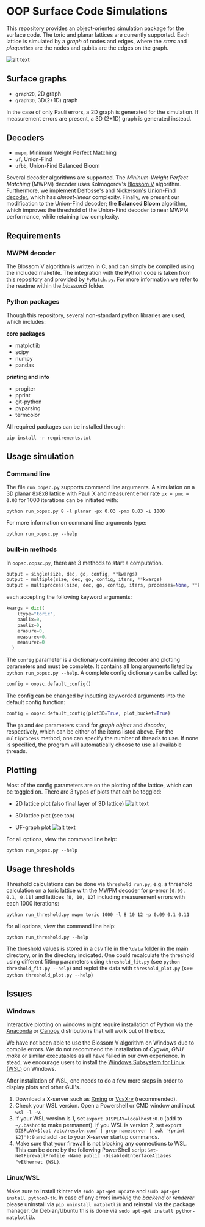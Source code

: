 
# OOP Surface Code Simulations

This repository provides an object-oriented simulation package for the surface code. The toric and planar lattices are currently supported. Each lattice is simulated by a *graph* of nodes and edges, where the *stars* and *plaquettes* are the nodes and qubits are the edges on the graph.

![alt text][toric4]

## Surface graphs

* `graph2D`, 2D graph
* `graph3D`, 3D(2+1D) graph

In the case of only Pauli errors, a 2D graph is generated for the simulation. If measurement errors are present, a 3D (2+1D) graph is generated instead.

## Decoders

* `mwpm`, Minimum Weight Perfect Matching
* `uf`, Union-Find
* `ufbb`, Union-Find Balanced Bloom

Several decoder algorithms are supported. The *Mininum-Weight Perfect Matching* (MWPM) decoder uses Kolmogorov's [Blossom V](https://pub.ist.ac.at/~vnk/software.html) algorithm. Furthermore, we implement Delfosse's and Nickerson's [Union-Find decoder](https://arxiv.org/pdf/1709.06218.pdf), which has *almost-linear* complexity. Finally, we present our modification to the Union-Find decoder; the **Balanced Bloom** algorithm, which improves the threshold of the Union-Find decoder to near MWPM performance, while retaining low complexity.

## Requirements
### MWPM decoder

The Blossom V algorithm is written in C, and can simply be compiled using the included makefile. The integration with the Python code is taken from [this repository](https://github.com/naominickerson/fault_tolerance_simulations) and provided by `PyMatch.py`. For more information we refer to the readme within the *blossom5* folder.

### Python packages

Though this repository, several non-standard python libraries are used, which includes:

**core packages**
* matplotlib
* scipy
* numpy
* pandas

**printing and info**
* progiter
* pprint
* git-python
* pyparsing
* termcolor

All required packages can be installed through:
```
pip install -r requirements.txt
```

## Usage simulation

### Command line
The file `run_oopsc.py` supports command line arguments. A simulation on a 3D planar 8x8x8 lattice with Pauli X and measurent error rate `px = pmx = 0.03` for 1000 iterations can be initiated with:
```
python run_oopsc.py 8 -l planar -px 0.03 -pmx 0.03 -i 1000
```
For more information on command line arguments type:
```
python run_oopsc.py --help
```

### built-in methods
In `oopsc.oopsc.py`, there are 3 methods to start a computation.
```python
output = single(size, dec, go, config, **kwargs)
output = multiple(size, dec, go, config, iters, **kwargs)
output = multiprocess(size, dec, go, config, iters, processes=None, **kwargs)
```

each accepting the following keyword arguments:
```python
kwargs = dict(
    ltype="toric",
    paulix=0,
    pauliz=0,
    erasure=0,
    measurex=0,
    measurez=0
  )
```
The `config` parameter is a dictionary containing decoder and plotting parameters and must be complete. It contains all long arguments listed by `python run_oopsc.py --help`. A complete config dictionary can be called by:
```python
config = oopsc.default_config()
```
The config can be changed by inputting keyworded arguments into the default config function:
```python
config = oopsc.default_config(plot3D=True, plot_bucket=True)
```

The `go` and `dec` parameters stand for *graph object* and *decoder*, respectively, which can be either of the items listed above. For the `multiprocess` method, one can specify the number of threads to use. If none is specified, the program will automatically choose to use all available threads.

## Plotting

Most of the config parameters are on the plotting of the lattice, which can be toggled on. There are 3 types of plots that can be toggled:
* 2D lattice plot (also final layer of 3D lattice)
![alt text][planar12]

* 3D lattice plot (see top)

* UF-graph plot
![alt text][uftoric6]


For all options, view the command line help:
```
python run_oopsc.py --help
```

## Usage thresholds

Threshold calculations can be done via `threshold_run.py`, e.g. a threshold calculation on a toric lattice with the MWPM decoder for p-error `[0.09, 0.1, 0.11]` and lattices `[8, 10, 12]` including measurement errors with each 1000 iterations:
```
python run_threshold.py mwpm toric 1000 -l 8 10 12 -p 0.09 0.1 0.11
```
for all options, view the command line help:
```
python run_threshold.py --help
```
The threshold values is stored in a csv file in the `\data` folder in the main directory, or in the directory indicated. One could recalculate the threshold using different fitting parameters using `threshold_fit.py` (see `python threshold_fit.py --help`) and replot the data with `threshold_plot.py` (see `python threshold_plot.py --help`)


## Issues

### Windows
Interactive plotting on windows might require installation of Python via the [Anaconda](https://www.anaconda.com/) or [Canopy](https://assets.enthought.com/downloads/) distributions that will work out of the box.

We have not been able to use the Blossom V algorithm on Windows due to compile errors. We do not recommend the installation of *Cygwin*, *GNU make* or similar executables as all have failed in our own experience. In stead, we encourage users to install the [Windows Subsystem for Linux (WSL)](https://docs.microsoft.com/en-us/windows/wsl/install-win10) on Windows.

After installation of WSL, one needs to do a few more steps in order to display plots and other GUI's.
1. Download a X-server such as [Xming](https://sourceforge.net/projects/xming/) or [VcsXrv](https://sourceforge.net/projects/vcxsrv/) (recommended).
2. Check your WSL version. Open a Powershell or CMD window and input `wsl -l -v`.
3. If your WSL version is 1, set `export DISPLAY=localhost:0.0` (add to `~/.bashrc` to make permanent). If you WSL is version 2, set `export DISPLAY=$(cat /etc/resolv.conf | grep nameserver | awk '{print $2}'):0` and add `-ac` to your X-server startup commands.
4. Make sure that your firewall is not blocking any connections to WSL. This can be done by the following PowerShell script `Set-NetFirewallProfile -Name public -DisabledInterfaceAliases "vEthernet (WSL)`. 

### Linux/WSL
Make sure to install tkinter via `sudo apt-get update` and `sudo apt-get install python3-tk`.
In case of any errors involvig the *backend* or *renderer* please uninstall via `pip uninstall matplotlib` and reinstall via the package manager. On Debian/Ubuntu this is done via `sudo apt-get install python-matplotlib`.



[uftoric6]: https://raw.githubusercontent.com/watermarkhu/oop_surface_code/master/images/uftoric3d_6.png "UF toric graph 6x6x6"
[planar12]: https://raw.githubusercontent.com/watermarkhu/oop_surface_code/master/images/planar2d_12.png "Planar lattice 12x12"
[toric4]: https://raw.githubusercontent.com/watermarkhu/oop_surface_code/master/images/toric3d_4.png "Toric lattice 4x4x4"
